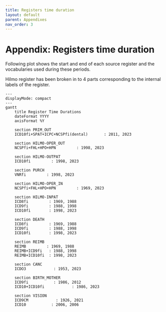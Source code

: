 ```yaml
---
title: Registers time duration
layout: default
parent: Appendixes
nav_order: 3
---
```


# Appendix: Registers time duration

Following plot shows the start and end of each source register and the vocabularies used during these periods. 

Hilmo register has been broken in to 4 parts corresponding to the internal labels of the register. 

```mermaid 
---
displayMode: compact
---
gantt
    title Register Time Durations
    dateFormat YYYY
    axisFormat %Y

    section PRIM_OUT
    ICD10fi+SPAT+ICPC+NCSPfi(dental)       : 2011, 2023

    section HILMO-OPER_OUT
    NCSPfi+FHL+HPO+HPN         : 1998, 2023

    section HILMO-OUTPAT
    ICD10fi         : 1998, 2023

    section PURCH
    VNRfi         : 1998, 2023

    section HILMO-OPER_IN
    NCSPfi+FHL+HPO+HPN         : 1969, 2023

    section HILMO-INPAT
    ICD8fi         : 1969, 1988
    ICD9fi         : 1988, 1998
    ICD10fi        : 1998, 2023

    section DEATH
    ICD8fi         : 1969, 1988
    ICD9fi         : 1988, 1998
    ICD10fi        : 1998, 2023

    section REIMB
    REIMB         : 1969, 1988
    REIMB+ICD9fi   : 1988, 1998
    REIMB+ICD10fi  : 1998, 2023

    section CANC
    ICDO3            : 1953, 2023
    
    section BIRTH_MOTHER
    ICD9fi           : 1986, 2012
    ICD10+ICD10fi            : 1986, 2023
    
    section VISION
    ICD9CM            : 1926, 2021
    ICD10           : 2006, 2006
```
